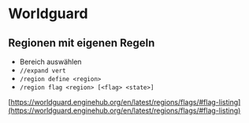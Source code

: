 # Worldguard

## Regionen mit eigenen Regeln

* Bereich auswählen
* `//expand vert`
* `/region define <region>`
* `/region flag <region> [<flag> <state>]`

[https://worldguard.enginehub.org/en/latest/regions/flags/#flag-listing](https://worldguard.enginehub.org/en/latest/regions/flags/#flag-listing)

